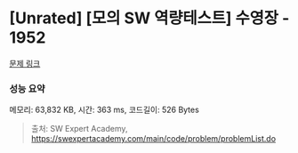 # [Unrated] [모의 SW 역량테스트] 수영장 - 1952 

[문제 링크](https://swexpertacademy.com/main/code/problem/problemDetail.do?contestProbId=AV5PpFQaAQMDFAUq) 

### 성능 요약

메모리: 63,832 KB, 시간: 363 ms, 코드길이: 526 Bytes



> 출처: SW Expert Academy, https://swexpertacademy.com/main/code/problem/problemList.do